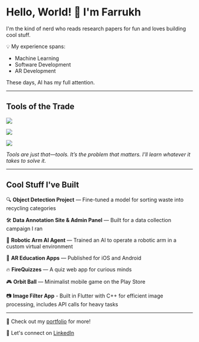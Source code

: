 # Hello, World! 👋 I'm Farrukh

I'm the kind of nerd who reads research papers for fun and loves building cool stuff.

💡 My experience spans:

- Machine Learning
- Software Development
- AR Development

These days, AI has my full attention.

---

## **Tools of the Trade**

![](https://skillicons.dev/icons?i=py,pytorch,sklearn,selenium,anaconda,unity)

![](https://skillicons.dev/icons?i=tensorflow,opencv,flutter,firebase,react,androidstudio)

![](https://skillicons.dev/icons?i=cs,docker,gcp,arduino,git,mysql)

*Tools are just that—tools. It’s the problem that matters. I’ll learn whatever it takes to solve it.*

---

## **Cool Stuff I've Built**

🔍 **Object Detection Project** — Fine-tuned a model for sorting waste into recycling categories

🛠️ **Data Annotation Site & Admin Panel** — Built for a data collection campaign I ran

🤖 **Robotic Arm AI Agent** — Trained an AI to operate a robotic arm in a custom virtual environment

📱 **AR Education Apps** — Published for iOS and Android

🔥 **FireQuizzes** — A quiz web app for curious minds

🎮 **Orbit Ball** — Minimalist mobile game on the Play Store

📷 **Image Filter App** - Built in Flutter with C++ for efficient image processing, includes API calls for heavy tasks

---

📂 Check out my [portfolio](https://syedfarrukhsaif.com/) for more!

💼 Let's connect on [LinkedIn](https://www.linkedin.com/in/farrukh-saif/)
